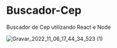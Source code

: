 # Buscador-Cep
Buscador de Cep utilizando React e Node

![Gravar_2022_11_06_17_44_34_523 (1)](https://user-images.githubusercontent.com/79466324/200196948-2f44971a-1afb-41dd-9187-50066995c34c.gif)

